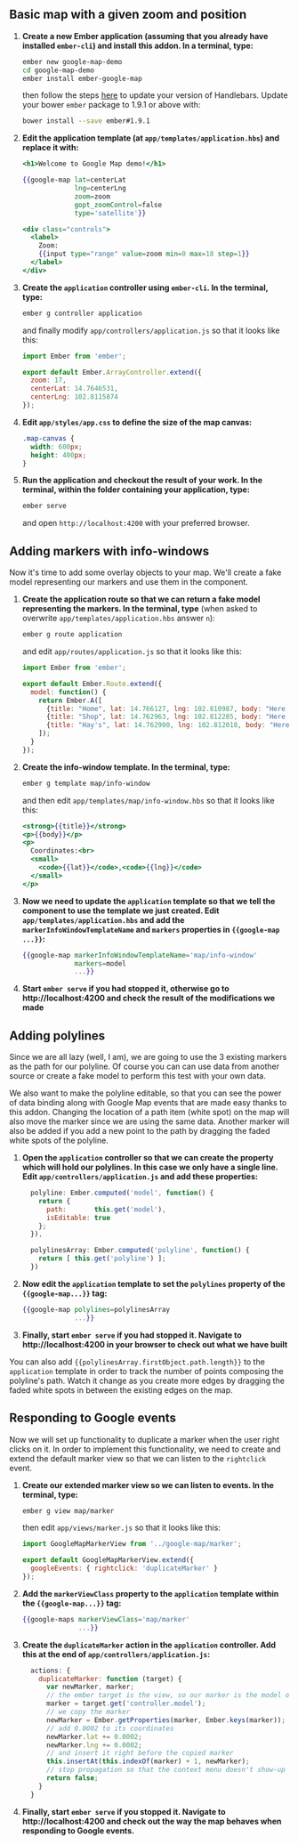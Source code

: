 ## Basic map with a given zoom and position

1. **Create a new Ember application (assuming that you already have installed `ember-cli`) and install this addon. In a terminal, type:**

    ```bash
    ember new google-map-demo
    cd google-map-demo
    ember install ember-google-map
    ```

    then follow the steps [here](http://emberjs.com/blog/2014/12/08/ember-1-9-0-released.html#toc_handlebars-2-0) to update your version of Handlebars. Update your bower `ember` package to 1.9.1 or above with:

    ```bash
    bower install --save ember#1.9.1
    ```

2. **Edit the application template (at `app/templates/application.hbs`) and replace it with:**

    ```handlebars
    <h1>Welcome to Google Map demo!</h1>

    {{google-map lat=centerLat
                 lng=centerLng
                 zoom=zoom
                 gopt_zoomControl=false
                 type='satellite'}}

    <div class="controls">
      <label>
        Zoom:
        {{input type="range" value=zoom min=0 max=18 step=1}}
      </label>
    </div>
    ```

3. **Create the `application` controller using `ember-cli`. In the terminal, type:**

    ```bash
    ember g controller application
    ```

    and finally modify `app/controllers/application.js` so that it looks like this:

    ```js
    import Ember from 'ember';

    export default Ember.ArrayController.extend({
      zoom: 17,
      centerLat: 14.7646531,
      centerLng: 102.8115874
    });
    ```

4. **Edit `app/styles/app.css` to define the size of the map canvas:**

    ```css
    .map-canvas {
      width: 600px;
      height: 400px;
    }
    ```

5. **Run the application and checkout the result of your work. In the terminal, within the folder containing your application, type:**

    ```bash
    ember serve
    ```

    and open `http://localhost:4200` with your preferred browser.

## Adding markers with info-windows

Now it's time to add some overlay objects to your map. We'll create a fake model representing our markers and use them in the component.

1. **Create the application route so that we can return a fake model representing the markers. In the terminal, type** (when asked to overwrite `app/templates/application.hbs` answer `n`):

    ```bash
    ember g route application
    ```

    and edit `app/routes/application.js` so that it looks like this:

    ```js
    import Ember from 'ember';

    export default Ember.Route.extend({
      model: function() {
        return Ember.A([
          {title: "Home", lat: 14.766127, lng: 102.810987, body: "Here is B&H's home"},
          {title: "Shop", lat: 14.762963, lng: 102.812285, body: "Here is B&H's shop", isInfoWindowVisible: true},
          {title: "Hay's", lat: 14.762900, lng: 102.812018, body: "Here is Hay's shop"}
        ]);
      }
    });
    ```

2. **Create the info-window template. In the terminal, type:**

    ```bash
    ember g template map/info-window
    ```

    and then edit `app/templates/map/info-window.hbs` so that it looks like this:

    ```handlebars
    <strong>{{title}}</strong>
    <p>{{body}}</p>
    <p>
      Coordinates:<br>
      <small>
        <code>{{lat}}</code>,<code>{{lng}}</code>
      </small>
    </p>
    ```

3. **Now we need to update the `application` template so that we tell the component to use the template we just created. Edit `app/templates/application.hbs` and add the `markerInfoWindowTemplateName` and `markers` properties in `{{google-map ...}}`:**

    ```handlebars
    {{google-map markerInfoWindowTemplateName='map/info-window'
                 markers=model
                 ...}}
    ```

4. **Start `ember serve` if you had stopped it, otherwise go to http://localhost:4200 and check the result of the modifications we made**

## Adding polylines

Since we are all lazy (well, I am), we are going to use the 3 existing markers as the path for our polyline. Of course you can can use data from another source or create a fake model to perform this test with your own data.

We also want to make the polyline editable, so that you can see the power of data binding along with Google Map events that are made easy thanks to this addon. Changing the location of a path item (white spot) on the map will also move the marker since we are using the same data. Another marker will also be added if you add a new point to the path by dragging the faded white spots of the polyline.

1. **Open the `application` controller so that we can create the property which will hold our polylines. In this case we only have a single line. Edit `app/controllers/application.js` and add these properties:**

    ```js
      polyline: Ember.computed('model', function() {
        return {
          path:       this.get('model'),
          isEditable: true
        };
      }),

      polylinesArray: Ember.computed('polyline', function() {
        return [ this.get('polyline') ];
      })
    ```

2. **Now edit the `application` template to set the `polylines` property of the `{{google-map...}}` tag:**

    ```handlebars
    {{google-map polylines=polylinesArray
                 ...}}
    ```

4. **Finally, start `ember serve` if you had stopped it. Navigate to http://localhost:4200 in your browser to check out what we have built**

You can also add `{{polylinesArray.firstObject.path.length}}` to the `application` template in order to track the number of points composing the polyline's path. Watch it change as you create more edges by dragging the faded white spots in between the existing edges on the map.


## Responding to Google events

Now we will set up functionality to duplicate a marker when the user right clicks on it. In order to implement this functionality, we need to create and extend the default marker view so that we can listen to the `rightclick` event.

1. **Create our extended marker view so we can listen to events. In the terminal, type:**

    ```bash
    ember g view map/marker
    ```

    then edit `app/views/marker.js` so that it looks like this:

    ```js
    import GoogleMapMarkerView from '../google-map/marker';

    export default GoogleMapMarkerView.extend({
      googleEvents: { rightclick: 'duplicateMarker' }
    });
    ```

2. **Add the `markerViewClass` property to the `application` template within the `{{google-map...}}` tag:**

    ```handlebars
    {{google-maps markerViewClass='map/marker'
                  ...}}
    ```

3. **Create the `duplicateMarker` action in the `application` controller. Add this at the end of `app/controllers/application.js`:**

    ```js
      actions: {
        duplicateMarker: function (target) {
          var newMarker, marker;
          // the ember target is the view, so our marker is the model of the controller for that view
          marker = target.get('controller.model');
          // we copy the marker
          newMarker = Ember.getProperties(marker, Ember.keys(marker));
          // add 0.0002 to its coordinates
          newMarker.lat += 0.0002;
          newMarker.lng += 0.0002;
          // and insert it right before the copied marker
          this.insertAt(this.indexOf(marker) + 1, newMarker);
          // stop propagation so that the context menu doesn't show-up
          return false;
        }
      }
    ```

4. **Finally, start `ember serve` if you stopped it. Navigate to http://localhost:4200 and check out the way the map behaves when responding to Google events.**
